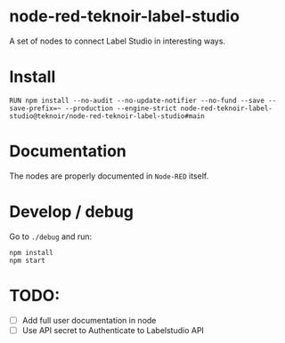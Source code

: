 # node-red-teknoir-label-studio
A set of nodes to connect Label Studio in interesting ways.

# Install
```
RUN npm install --no-audit --no-update-notifier --no-fund --save --save-prefix=~ --production --engine-strict node-red-teknoir-label-studio@teknoir/node-red-teknoir-label-studio#main
```

# Documentation
The nodes are properly documented in `Node-RED` itself. 

# Develop / debug
Go to `./debug` and run:
```
npm install
npm start
```

# TODO:
- [ ] Add full user documentation in node
- [ ] Use API secret to Authenticate to Labelstudio API